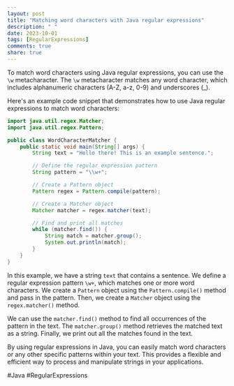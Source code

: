 ```yaml
---
layout: post
title: "Matching word characters with Java regular expressions"
description: " "
date: 2023-10-01
tags: [RegularExpressions]
comments: true
share: true
---
```


To match word characters using Java regular expressions, you can use the `\w` metacharacter. The `\w` metacharacter matches any word character, which includes alphanumeric characters (A-Z, a-z, 0-9) and underscores (_).

Here's an example code snippet that demonstrates how to use Java regular expressions to match word characters:

```java
import java.util.regex.Matcher;
import java.util.regex.Pattern;

public class WordCharacterMatcher {
    public static void main(String[] args) {
        String text = "Hello there! This is an example sentence.";

        // Define the regular expression pattern
        String pattern = "\\w+";

        // Create a Pattern object
        Pattern regex = Pattern.compile(pattern);

        // Create a Matcher object
        Matcher matcher = regex.matcher(text);

        // Find and print all matches
        while (matcher.find()) {
            String match = matcher.group();
            System.out.println(match);
        }
    }
}
```

In this example, we have a string `text` that contains a sentence. We define a regular expression pattern `\w+`, which matches one or more word characters. We create a `Pattern` object using the `Pattern.compile()` method and pass in the pattern. Then, we create a `Matcher` object using the `regex.matcher()` method.

We can use the `matcher.find()` method to find all occurrences of the pattern in the text. The `matcher.group()` method retrieves the matched text as a string. Finally, we print out all the matches found in the text.

By using regular expressions in Java, you can easily match word characters or any other specific patterns within your text. This provides a flexible and efficient way to process and manipulate strings in your applications.

#Java #RegularExpressions